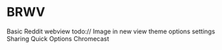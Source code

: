 # BRWV
Basic Reddit webview
todo://
Image in new view
theme options
settings
Sharing
Quick Options
Chromecast
